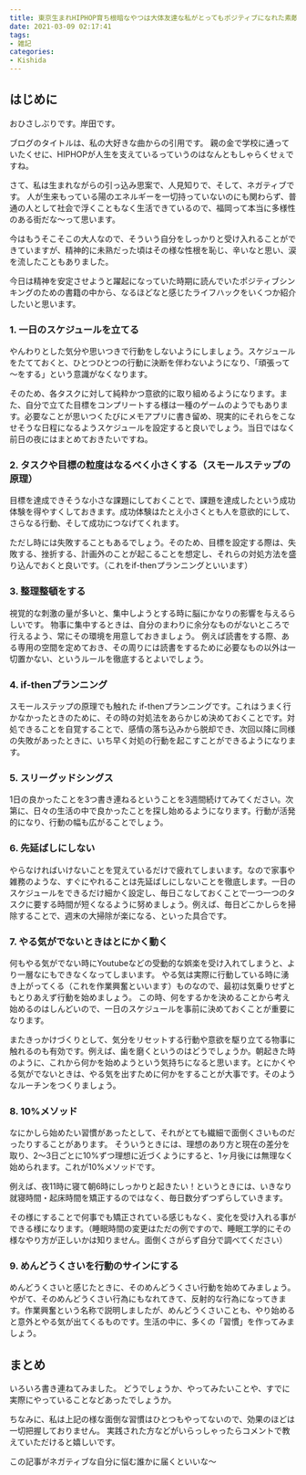 ```yaml
---
title: 東京生まれHIPHOP育ち根暗なやつは大体友達な私がとってもポジティブになれた素敵な習慣
date: 2021-03-09 02:17:41
tags:
- 雑記
categories:
- Kishida
---
```

## はじめに
おひさしぶりです。岸田です。

ブログのタイトルは、私の大好きな曲からの引用です。
親の金で学校に通っていたくせに、HIPHOPが人生を支えているっていうのはなんともしゃらくせぇですね。

さて、私は生まれながらの引っ込み思案で、人見知りで、そして、ネガティブです。
人が生来もっている陽のエネルギーを一切持っていないのにも関わらず、普通の人として社会で浮くこともなく生活できているので、福岡って本当に多様性のある街だな〜って思います。

今はもうそこそこの大人なので、そういう自分をしっかりと受け入れることができていますが、精神的に未熟だった頃はその様な性根を恥じ、辛いなと思い、涙を流したこともありました。

今日は精神を安定させようと躍起になっていた時期に読んでいたポジティブシンキングのための書籍の中から、なるほどなと感じたライフハックをいくつか紹介したいと思います。

### 1. 一日のスケジュールを立てる
やんわりとした気分や思いつきで行動をしないようにしましょう。スケジュールをたてておくと、ひとつひとつの行動に決断を伴わないようになり、「頑張って～をする」という意識がなくなります。

そのため、各タスクに対して純粋かつ意欲的に取り組めるようになります。また、自分で立てた目標をコンプリートする様は一種のゲームのようでもあります。必要なことが思いつくたびにメモアプリに書き留め、現実的にそれらをこなせそうな日程になるようスケジュールを設定すると良いでしょう。当日ではなく前日の夜にはまとめておきたいですね。

### 2. タスクや目標の粒度はなるべく小さくする（スモールステップの原理）
目標を達成できそうな小さな課題にしておくことで、課題を達成したという成功体験を得やすくしておきます。成功体験はたとえ小さくとも人を意欲的にして、さらなる行動、そして成功につなげてくれます。

ただし時には失敗することもあるでしょう。そのため、目標を設定する際は、失敗する、挫折する、計画外のことが起こることを想定し、それらの対処方法を盛り込んでおくと良いです。（これをif-thenプランニングといいます）

### 3. 整理整頓をする
視覚的な刺激の量が多いと、集中しようとする時に脳にかなりの影響を与えるらしいです。 物事に集中するときは、自分のまわりに余分なものがないところで行えるよう、常にその環境を用意しておきましょう。 例えば読書をする際、ある専用の空間を定めておき、その周りには読書をするために必要なもの以外は一切置かない、というルールを徹底するとよいでしょう。

### 4. if-thenプランニング
スモールステップの原理でも触れた if-thenプランニングです。これはうまく行かなかったときのために、その時の対処法をあらかじめ決めておくことです。対処できることを自覚することで、感情の落ち込みから脱却でき、次回以降に同様の失敗があったときに、いち早く対処の行動を起こすことができるようになります。

### 5. スリーグッドシングス
1日の良かったことを3つ書き連ねるということを3週間続けてみてください。次第に、日々の生活の中で良かったことを探し始めるようになります。行動が活発的になり、行動の幅も広がることでしょう。

### 6. 先延ばしにしない
やらなければいけないことを覚えているだけで疲れてしまいます。なので家事や雑務のような、すぐにやれることは先延ばしにしないことを徹底します。一日のスケジュールをできるだけ細かく設定し、毎日こなしておくことで一つ一つのタスクに要する時間が短くなるように努めましょう。例えば、毎日どこかしらを掃除することで、週末の大掃除が楽になる、といった具合です。

### 7. やる気がでないときはとにかく動く
何もやる気がでない時にYoutubeなどの受動的な娯楽を受け入れてしまうと、より一層なにもできなくなってしまいます。 やる気は実際に行動している時に湧き上がってくる（これを作業興奮といいます）ものなので、最初は気乗りせずともとりあえず行動を始めましょう。 この時、何をするかを決めることから考え始めるのはしんどいので、一日のスケジュールを事前に決めておくことが重要になります。

またきっかけづくりとして、気分をリセットする行動や意欲を駆り立てる物事に触れるのも有効です。例えば、歯を磨くというのはどうでしょうか。朝起きた時のように、これから何かを始めようという気持ちになると思います。とにかくやる気がでないときは、やる気を出すために何かをすることが大事です。そのようなルーチンをつくりましょう。

### 8. 10%メソッド
なにかしら始めたい習慣があったとして、それがとても繊細で面倒くさいものだったりすることがあります。
そういうときには、理想のあり方と現在の差分を取り、2〜3日ごとに10%ずつ理想に近づくようにすると、1ヶ月後には無理なく始められます。これが10%メソッドです。

例えば、夜11時に寝て朝6時にしっかりと起きたい！というときには、いきなり就寝時間・起床時間を矯正するのではなく、毎日数分ずつずらしていきます。

その様にすることで何事でも矯正されている感じもなく、変化を受け入れる事ができる様になります。（睡眠時間の変更はただの例ですので、睡眠工学的にその様なやり方が正しいかは知りません。面倒くさがらず自分で調べてください）

### 9. めんどうくさいを行動のサインにする
めんどうくさいと感じたときに、そのめんどうくさい行動を始めてみましょう。やがて、そのめんどうくさい行為にもなれてきて、反射的な行為になってきます。作業興奮という名称で説明しましたが、めんどうくさいことも、やり始めると意外とやる気が出てくるものです。生活の中に、多くの「習慣」を作ってみましょう。

## まとめ
いろいろ書き連ねてみました。
どうでしょうか、やってみたいことや、すでに実際にやっていることなどあったでしょうか。

ちなみに、私は上記の様な面倒な習慣はひとつもやってないので、効果のほどは一切把握しておりません。
実践された方などがいらっしゃったらコメントで教えていただけると嬉しいです。

この記事がネガティブな自分に悩む誰かに届くといいな〜
